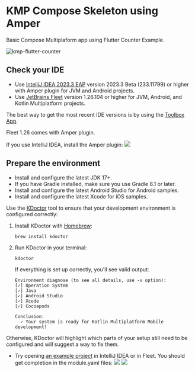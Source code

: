 # KMP Compose Skeleton using Amper
Basic Compose Multiplaform app using Flutter Counter Example.

![kmp-flutter-counter](https://github.com/santimattius/kmp-flutter-counter/assets/22333101/50adaf00-957b-41fb-8ff2-d514ef7696d5)

## Check your IDE

* Use [IntelliJ IDEA 2023.3 EAP](https://www.jetbrains.com/idea/nextversion/) version 2023.3 Beta (233.11799) or higher with Amper plugin for JVM and Android projects.
* Use [JetBrains Fleet](https://www.jetbrains.com/fleet/) version 1.26.104 or higher for JVM, Android, and Kotlin Multiplatform projects.
 
The best way to get the most recent IDE versions is by using the [Toolbox App](https://www.jetbrains.com/lp/toolbox/).

Fleet 1.26 comes with Amper plugin.

If you use IntelliJ IDEA, install the Amper plugin: ![](images/ij-plugin.png)


## Prepare the environment
- Install and configure the latest JDK 17+.
- If you have Gradle installed, make sure you use Gradle 8.1 or later.
- Install and configure the latest Android Studio for Android samples.
- Install and configure the latest Xcode for iOS samples.

Use the [KDoctor](https://github.com/Kotlin/kdoctor) tool to ensure that your development environment is configured correctly:

1. Install KDoctor with [Homebrew](https://brew.sh/):

    ```text
    brew install kdoctor
    ```

2. Run KDoctor in your terminal:

    ```text
    kdoctor
    ```

   If everything is set up correctly, you'll see valid output:

   ```text
   Environment diagnose (to see all details, use -v option):
   [✓] Operation System
   [✓] Java
   [✓] Android Studio
   [✓] Xcode
   [✓] Cocoapods
   
   Conclusion:
     ✓ Your system is ready for Kotlin Multiplatform Mobile development!
   ```

Otherwise, KDoctor will highlight which parts of your setup still need to be configured and will suggest a way to fix
them.


- Try opening [an example project](../examples/jvm-hello-world) in IntelliJ IDEA or in Fleet. 
  You should get completion in the module.yaml files:
  ![](images/amper-in-ij.png)
  ![](images/amper-in-fleet.png)

